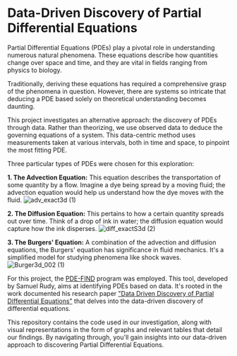# Data-Driven Discovery of Partial Differential Equations

Partial Differential Equations (PDEs) play a pivotal role in understanding numerous natural phenomena. These equations describe how quantities change over space and time, and they are vital in fields ranging from physics to biology.

Traditionally, deriving these equations has required a comprehensive grasp of the phenomena in question. However, there are systems so intricate that deducing a PDE based solely on theoretical understanding becomes daunting.

This project investigates an alternative approach: the discovery of PDEs through data. Rather than theorizing, we use observed data to deduce the governing equations of a system. This data-centric method uses measurements taken at various intervals, both in time and space, to pinpoint the most fitting PDE.

Three particular types of PDEs were chosen for this exploration:

**1. The Advection Equation:** This equation describes the transportation of some quantity by a flow. Imagine a dye being spread by a moving fluid; the advection equation would help us understand how the dye moves with the fluid.
![adv_exact3d (1)](https://github.com/zihanzhou2002/Data-Driven-PDE/assets/108368157/5ce3df5b-dbb5-421d-8ab4-c35ea7426efe)

**2. The Diffusion Equation:** This pertains to how a certain quantity spreads out over time. Think of a drop of ink in water; the diffusion equation would capture how the ink disperses.
![diff_exactS3d (2)](https://github.com/zihanzhou2002/Data-Driven-PDE/assets/108368157/8291ebb9-ffd7-41a4-836f-f3be11045f4e)

**3. The Burgers' Equation:** A combination of the advection and diffusion equations, the Burgers' equation has significance in fluid mechanics. It's a simplified model for studying phenomena like shock waves.
![Burger3d_002 (1)](https://github.com/zihanzhou2002/Data-Driven-PDE/assets/108368157/189587f9-2f54-487a-8740-eacebf248c48)

For this project, the [PDE-FIND](https://github.com/snagcliffs/PDE-FIND/blob/master/PDE_FIND.py) program was employed. This tool, developed by Samuel Rudy, aims at identifying PDEs based on data. It's rooted in the work documented his research paper ["Data Driven Discovery of Partial Differential Equations"](https://github.com/snagcliffs/PDE-FIND/blob/master/sci_adv.pdf) that delves into the data-driven discovery of differential equations.

This repository contains the code used in our investigation, along with visual representations in the form of graphs and relevant tables that detail our findings. By navigating through, you'll gain insights into our data-driven approach to discovering Partial Differential Equations.
